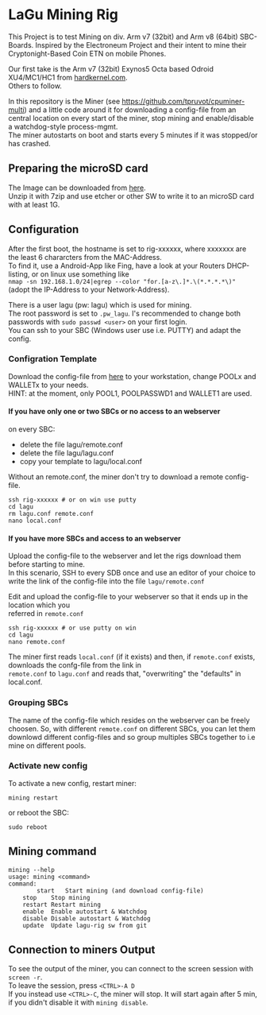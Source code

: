 # LaGu Mining Rig

This Project is to test Mining on div. Arm v7 (32bit) and Arm v8 (64bit) SBC-Boards.
Inspired by the Electroneum Project and their intent to mine their Cryptonight-Based Coin ETN on mobile Phones.

Our first take is the Arm v7 (32bit) Exynos5 Octa based Odroid XU4/MC1/HC1 from [hardkernel.com](http://hardkernel.com).  
Others to follow.

In this repository is the Miner (see https://github.com/tpruvot/cpuminer-multi) and a little code around it for downloading a 
config-file from an central location on every start of the miner, stop mining and enable/disable a watchdog-style process-mgmt.  
The miner autostarts on boot and starts every 5 minutes if it was stopped/or has crashed.

## Preparing the microSD card  
The Image can be downloaded from [here](http://lagu.eb8.org/lagu/).  
Unzip it with 7zip and use etcher or other SW to write it to an microSD card with at least 1G.


## Configuration
After the first boot, the hostname is set to rig-xxxxxx, where xxxxxxx are the least 6 chararcters from the MAC-Address.  
To find it, use a Android-App like Fing, have a look at your Routers DHCP-listing, or on linux use something like  
```nmap -sn 192.168.1.0/24|egrep --color "for.[a-z\.]*.\(*.*.*.*\)"``` (adopt the IP-Address to your Network-Address).  

There is a user lagu (pw: lagu) which is used for mining.  
The root password is set to ```.pw_lagu```. I's recommended to change both passwords with ```sudo passwd <user>``` on your first login.  
You can ssh to your SBC (Windows user use i.e. PUTTY) and adapt the config.

### Configration Template
Download the config-file from [here](http://lagu.eb8.org/lagu/template.conf) to your workstation, change POOLx and WALLETx to your needs.  
HINT: at the moment, only POOL1, POOLPASSWD1 and WALLET1 are used.


#### If you have only one or two SBCs or no access to an webserver  
on every SBC:  
* delete the file lagu/remote.conf  
* delete the file lagu/lagu.conf  
* copy your template to lagu/local.conf  

Without an remote.conf, the miner don't try to download a remote config-file.


```
ssh rig-xxxxxx # or on win use putty
cd lagu
rm lagu.conf remote.conf
nano local.conf
```

#### If you have more SBCs and access to an webserver
Upload the config-file to the webserver and let the rigs download them before starting to mine.  
In this scenario, SSH to every SDB once and use an editor of your choice to write the link of the config-file 
into the file ```lagu/remote.conf```  

Edit and upload the config-file to your webserver so that it ends up in the location which you  
referred in ```remote.conf```  

```
ssh rig-xxxxxx # or use putty on win
cd lagu
nano remote.conf
```

The miner first reads ```local.conf``` (if it exists) and then, if ```remote.conf``` exists, downloads the confg-file from the link in  
```remote.conf``` to ```lagu.conf``` and reads that, "overwriting" the "defaults" in local.conf.


### Grouping SBCs
The name of the config-file which resides on the webserver can be freely choosen. So, with different ```remote.conf``` on different SBCs, 
you can let them downlowd different config-files and so group multiples SBCs together to i.e mine on different pools.


### Activate new config  
To activate a new config, restart miner:  
```
mining restart
```

or reboot the SBC:

```
sudo reboot
```


## Mining command  

```
mining --help
usage: mining <command>
command:
        start   Start mining (and download config-file)
	stop    Stop mining
	restart Restart mining
	enable  Enable autostart & Watchdog
	disable Disable autostart & Watchdog
	update  Update lagu-rig sw from git
```

## Connection to miners Output  
To see the output of the miner, you can connect to the screen session with ```screen -r```.  
To leave the session, press ```<CTRL>-A D```  
If you instead use ```<CTRL>-C```, the miner will stop. It will start again after 5 min, if you didn't disable it with ```mining disable```.  


